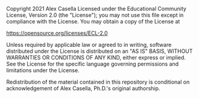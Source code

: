 Copyright 2021 Alex Casella Licensed under the
Educational Community License, Version 2.0 (the "License"); you may
not use this file except in compliance with the License. You may
obtain a copy of the License at
	
https://opensource.org/licenses/ECL-2.0

Unless required by applicable law or agreed to in writing,
software distributed under the License is distributed on an "AS IS"
BASIS, WITHOUT WARRANTIES OR CONDITIONS OF ANY KIND, either express
or implied. See the License for the specific language governing
permissions and limitations under the License.

Redistribution of the material contained in this repository is 
conditional on acknowledgement of Alex Casella, Ph.D.'s
original authorship.

